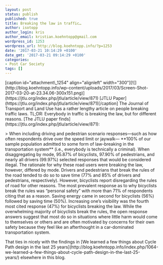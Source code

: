 ```yaml
---
layout: post
status: publish
published: true
title: Breaking the law in traffic…
author: isotopp
author_login: kris
author_email: kristian.koehntopp@gmail.com
wordpress_id: 1253
wordpress_url: http://blog.koehntopp.info/?p=1253
date: '2017-03-21 10:14:29 +0100'
date_gmt: '2017-03-21 09:14:29 +0100'
categories:
- Post Car Society
tags: []
---
```

<p>[caption id="attachment\_1254" align="alignleft" width="300"][![](http://blog.koehntopp.info/wp-content/uploads/2017/03/Screen-Shot-2017-03-20-at-23.34.06-300x151.png)](https://jtlu.org/index.php/jtlu/article/view/871) [JTLU Paper](https://jtlu.org/index.php/jtlu/article/view/871)[/caption] The Journal of Transport and Land Use has a rather lengthy article on&nbsp;people breaking traffic laws. TL;DR: Everybody in traffic is breaking the law, but for different reasons. <!--more-->[The JTLU paper finds](https://jtlu.org/index.php/jtlu/article/view/871):</p>
<p>> When including driving and pedestrian scenario responses—such as how often respondents drive over the speed limit or jaywalk— **100% of our sample population admitted to some form of law-breaking in the transportation system** (i.e., everybody is technically a criminal). When disaggregating by mode, 95.87% of bicyclists, 97.90% of pedestrians, and nearly all drivers (99.97%) selected responses that would be considered illegal. The rationale for why these road users were breaking the law, however, differed by mode. Drivers and pedestrians that break the rules of the road tended to do so to save time (77% and 85% of drivers and pedestrians, respectively). However, bicyclists report disregarding the rules of road for other reasons. The most prevalent response as to why bicyclists break the rules was “personal safety” with more than 71% of respondents citing that as a reason. Saving energy came in second for bicyclists (56%) followed by saving time (50%). Increasing one’s visibility was the fourth most cited response (47%) for bicyclists breaking the law. While the overwhelming majority of bicyclists break the rules, the open response answers suggest that most do so in situations where little harm would come to themselves or others and are often motivated by concerns for their own safety because they feel like an afterthought in a car-dominated transportation system.</p>
<p> That ties in nicely with the findings in&nbsp;[We learned a few things about Cycle Path design in the last 25 years](http://blog.koehntopp.info/index.php/1064-we-learned-a-few-things-about-cycle-path-design-in-the-last-25-years/)&nbsp;elsewhere in this blog.</p>
